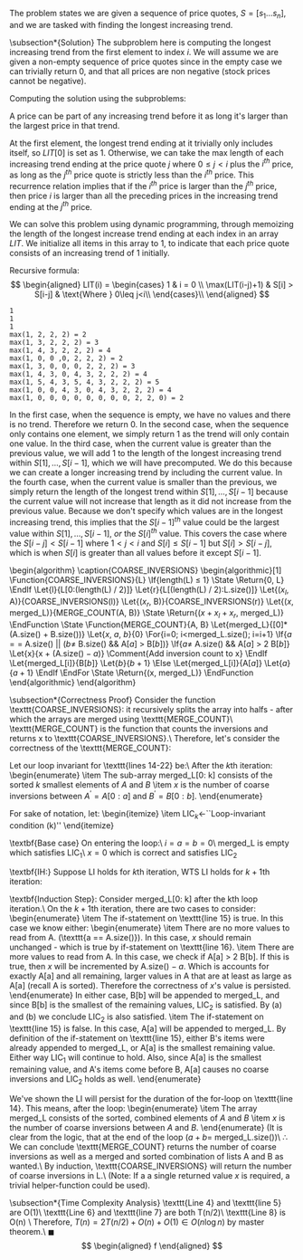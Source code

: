 The problem states we are given a sequence of price quotes, $S = [s_{1}\dots s_{n}]$, and we are tasked with finding the longest increasing trend.

\subsection*{Solution}
The subproblem here is computing the longest increasing trend from the first element to index $i$. We will assume we are given a non-empty sequence of price quotes since in the empty case we can trivially return 0, and that all prices are non negative (stock prices cannot be negative).

Computing the solution using the subproblems:

A price can be part of any increasing trend before it as long it's larger than the largest price in that trend. 

At the first element, the longest trend ending at it trivially only includes itself, so $LIT[0]$ is set as 1. Otherwise, we can take the max length of each increasing trend ending at the price quote $j$ where $0\leq j<i$ plus the $i^{th}$ price, as long as the $j^{th}$ price quote is strictly less than the $i^{th}$ price. This recurrence relation implies that if the $i^{th}$ price is larger than the $j^{th}$ price, then price $i$ is larger than all the preceding prices in the increasing trend ending at the $j^{th}$ price.

We can solve this problem using dynamic programming, through memoizing the length of the longest increase trend ending at each index in an array $LIT$. We initialize all items in this array to 1, to indicate that each price quote consists of an increasing trend of 1 initially.

Recursive formula:
$$
\begin{aligned}
LIT(i) = \begin{cases}
1  & i = 0 \\
\max(LIT(i-j)+1)  & S[i] > S[i-j] & \text{Where } 0\leq j<i\\
\end{cases}\\
\end{aligned}
$$


```
1
1
1
max(1, 2, 2, 2) = 2
max(1, 3, 2, 2, 2) = 3
max(1, 4, 3, 2, 2, 2) = 4
max(1, 0, 0 ,0, 2, 2, 2) = 2
max(1, 3, 0, 0, 0, 2, 2, 2) = 3
max(1, 4, 3, 0, 4, 3, 2, 2, 2) = 4
max(1, 5, 4, 3, 5, 4, 3, 2, 2, 2) = 5
max(1, 0, 0, 4, 3, 0, 4, 3, 2, 2, 2) = 4
max(1, 0, 0, 0, 0, 0, 0, 0, 0, 2, 2, 0) = 2
```
In the first case, when the sequence is empty, we have no values and there is no trend. Therefore we return 0. 
In the second case, when the sequence only contains one element, we simply return 1 as the trend will only contain one value.
In the third case, when the current value is greater than the previous value, we will add 1 to the length of the longest increasing trend within $S[1],\dots,S[i-1]$, which we will have precomputed. We do this because we can create a longer increasing trend by including the current value.
In the fourth case, when the current value is smaller than the previous, we simply return the length of the longest trend within $S[1],\dots,S[i-1]$ because the current value will not increase that length as it did not increase from the previous value.
	Because we don't specify which values are in the longest increasing trend, this implies that the $S[i-1]^{th}$ value could be the largest value within  $S[1], \dots, S[i-1]$, *or* the $S[i]^{th}$ value. This covers the case where the $S[i-j] < S[i-1]$ where $1<j<i$ and $S[i] \leq S[i-1]$ but $S[i] > S[i-j]$, which is when $S[i]$ is greater than all values before it except $S[i-1]$.
	

\begin{algorithm}
\caption{COARSE\_INVERSIONS}
\begin{algorithmic}[1]
\Function{COARSE\_INVERSIONS}{L}
    \If{length(L) $\leq$ 1}
        \State \Return{0, L}
    \EndIf
    \Let{l}{L[0:(length(L) / 2)]}
    \Let{r}{L[(length(L) / 2):L.size()]}
    \Let{($x_l$, A)}{COARSE\_INVERSIONS(l)}
    \Let{($x_r$, B)}{COARSE\_INVERSIONS(r)}
    \Let{($x$, merged\_L)}{MERGE\_COUNT(A, B)}
    \State \Return{($x + x_l + x_r$, merged\_L)}
\EndFunction
\State
\Function{MERGE\_COUNT}{A, B}
    \Let{merged\_L}{[0]*(A.size() + B.size())}
    \Let{$x$, $a$, $b$}{0}
    \For{i=0; i$<$merged\_L.size(); i=i+1}
        \If{$a ==$ A.size() $||$ ($b \neq$ B.size() \&\& A[$a$] $>$ B[$b$])}
            \If{$a \neq$ A.size() \&\& A[$a$] $>$ 2 B[$b$]} 
                \Let{x}{x + (A.size() $-\;a$)} \Comment{Add inversion count to x}
            \EndIf
            \Let{merged\_L[i]}{B[$b$]}
            \Let{$b$}{$b+1$}
        \Else
            \Let{merged\_L[i]}{A[$a$]}
            \Let{$a$}{$a+1$}
        \EndIf
    \EndFor
    \State \Return{(x, merged\_L)}
\EndFunction
\end{algorithmic}
\end{algorithm}


\subsection*{Correctness Proof}
Consider the function \texttt{COARSE\_INVERSIONS}: it recursively splits the array into halfs - after which the arrays are merged using \texttt{MERGE\_COUNT}\\
\texttt{MERGE\_COUNT} is the function that counts the inversions and returns x to \texttt{COARSE\_INVERSIONS}.\\
Therefore, let's consider the correctness of the \texttt{MERGE\_COUNT}:

Let our loop invariant for \texttt{lines 14-22} be:\\
After the $k$th iteration:
\begin{enumerate}
    \item The sub-array merged\_L[0: k] consists of the sorted $k$ smallest elements of $A$ and $B$
    \item $x$ is the number of coarse inversions between $A^\prime = A\left[0: a\right]$ and $B^\prime = B\left[0:b\right]$.
\end{enumerate}

For sake of notation, let:
\begin{itemize}
    \item $\text{LIC}_k\leftarrow$``Loop-invariant condition (k)''
\end{itemize}


\textbf{Base case} On entering the loop:\\
$i = a = b = 0$\\
merged\_L is empty which satisfies $\text{LIC}_1$\\
$x = 0$ which is correct and satisfies $\text{LIC}_2$

\textbf{IH:} Suppose LI holds for $k$th iteration, WTS LI holds for $k+1$th iteration:

\textbf{Induction Step}: Consider merged\_L[0: k] after the kth loop iteration.\\
On the $k+1$th iteration, there are two cases to consider:
\begin{enumerate}
    \item The if-statement on \texttt{line 15} is true. In this case we know either:
    \begin{enumerate}
        \item There are no more values to read from A. (\texttt{a == A.size()}). In this case, $x$ should remain unchanged - which is true by if-statement  on \texttt{line 16}.
        \item There are more values to read from A. In this case, we check if A[a] $>$ 2 B[b]. If this is true, then $x$ will be incremented by A.size() $-\;a$. Which is accounts for exactly A[a] and all remaining, larger values in A that are at least as large as A[a] (recall A is sorted). Therefore the correctness of $x$'s value is persisted.
     \end{enumerate}
     In either case, B[b] will be appended to merged\_L, and since B[b] is the smallest of the remaining values, $\text{LIC}_2$ is satisfied. By (a) and (b) we conclude $\text{LIC}_2$ is also satisfied.
     \item The if-statement on \texttt{line 15} is false. In this case, A[a] will be appended to merged\_L. By definition of the if-statement on \texttt{line 15}, either B's items were already appended to merged\_L, or A[a] is the smallest remaining value. Either way $\text{LIC}_1$ will continue to hold. Also, since A[a] is the smallest remaining value, and A's items come before B, A[a] causes no coarse inversions and $\text{LIC}_2$ holds as well.
\end{enumerate}

We've shown the LI will persist for the duration of the for-loop on \texttt{line 14}. This means, after the loop:
\begin{enumerate}
    \item The array merged\_L consists of the sorted, combined elements of $A$ and $B$
    \item $x$ is the number of coarse inversions between $A$ and $B$.
\end{enumerate}
(It is clear from the logic, that at the end of the loop ($a + b =$ merged\_L.size())\\
$\therefore$ We can conclude \texttt{MERGE\_COUNT} returns the number of coarse inversions as well as a merged and sorted combination of lists A and B as wanted.\\
By induction, \texttt{COARSE\_INVERSIONS} will return the number of coarse inversions in L.\\
(Note: If a a single returned value $x$ is required, a trivial helper-function could be used).

\subsection*{Time Complexity Analysis}
\texttt{Line 4} and \texttt{line 5} are O(1)\\
\texttt{Line 6} and \texttt{line 7} are both T(n/2)\\
\texttt{Line 8} is O(n)
\\
Therefore, $T(n) = 2T(n/2) + O(n) + O(1) \in O(n \log n)$ by master theorem.\\
$\blacksquare$
$$
\begin{aligned}
f
\end{aligned}
$$